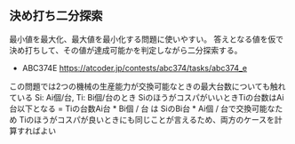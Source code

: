 ## 決め打ち二分探索
最小値を最大化、最大値を最小化する問題に使いやすい。
答えとなる値を仮で決め打ちして、その値が達成可能かを判定しながら二分探索する。

- ABC374E
https://atcoder.jp/contests/abc374/tasks/abc374_e

この問題では2つの機械の生産能力が交換可能なときの最大台数についても触れている
Si: Ai個/台, Ti: Bi個/台のとき
SiのほうがコスパがいいときTiの台数はAi台以下となる
= Tiの台数Ai台 * Bi個 / 台 は SiのBi台 * Ai個 / 台で交換可能なため
Tiのほうがコスパが良いときにも同じことが言えるため、両方のケースを計算すればよい
